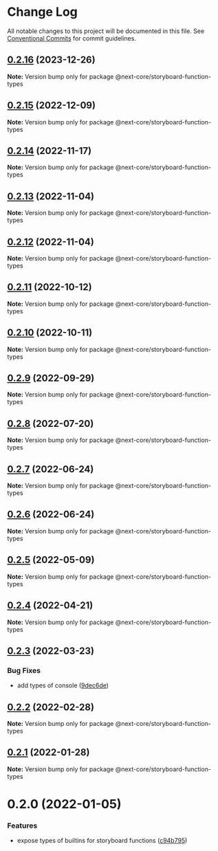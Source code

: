 # Change Log

All notable changes to this project will be documented in this file.
See [Conventional Commits](https://conventionalcommits.org) for commit guidelines.

## [0.2.16](https://github.com/easyops-cn/next-core/compare/@next-core/storyboard-function-types@0.2.15...@next-core/storyboard-function-types@0.2.16) (2023-12-26)

**Note:** Version bump only for package @next-core/storyboard-function-types





## [0.2.15](https://github.com/easyops-cn/next-core/compare/@next-core/storyboard-function-types@0.2.14...@next-core/storyboard-function-types@0.2.15) (2022-12-09)

**Note:** Version bump only for package @next-core/storyboard-function-types





## [0.2.14](https://github.com/easyops-cn/next-core/compare/@next-core/storyboard-function-types@0.2.13...@next-core/storyboard-function-types@0.2.14) (2022-11-17)

**Note:** Version bump only for package @next-core/storyboard-function-types

## [0.2.13](https://github.com/easyops-cn/next-core/compare/@next-core/storyboard-function-types@0.2.12...@next-core/storyboard-function-types@0.2.13) (2022-11-04)

**Note:** Version bump only for package @next-core/storyboard-function-types

## [0.2.12](https://github.com/easyops-cn/next-core/compare/@next-core/storyboard-function-types@0.2.11...@next-core/storyboard-function-types@0.2.12) (2022-11-04)

**Note:** Version bump only for package @next-core/storyboard-function-types

## [0.2.11](https://github.com/easyops-cn/next-core/compare/@next-core/storyboard-function-types@0.2.10...@next-core/storyboard-function-types@0.2.11) (2022-10-12)

**Note:** Version bump only for package @next-core/storyboard-function-types

## [0.2.10](https://github.com/easyops-cn/next-core/compare/@next-core/storyboard-function-types@0.2.9...@next-core/storyboard-function-types@0.2.10) (2022-10-11)

**Note:** Version bump only for package @next-core/storyboard-function-types

## [0.2.9](https://github.com/easyops-cn/next-core/compare/@next-core/storyboard-function-types@0.2.8...@next-core/storyboard-function-types@0.2.9) (2022-09-29)

**Note:** Version bump only for package @next-core/storyboard-function-types

## [0.2.8](https://github.com/easyops-cn/next-core/compare/@next-core/storyboard-function-types@0.2.7...@next-core/storyboard-function-types@0.2.8) (2022-07-20)

**Note:** Version bump only for package @next-core/storyboard-function-types

## [0.2.7](https://github.com/easyops-cn/next-core/compare/@next-core/storyboard-function-types@0.2.6...@next-core/storyboard-function-types@0.2.7) (2022-06-24)

**Note:** Version bump only for package @next-core/storyboard-function-types

## [0.2.6](https://github.com/easyops-cn/next-core/compare/@next-core/storyboard-function-types@0.2.5...@next-core/storyboard-function-types@0.2.6) (2022-06-24)

**Note:** Version bump only for package @next-core/storyboard-function-types

## [0.2.5](https://github.com/easyops-cn/next-core/compare/@next-core/storyboard-function-types@0.2.4...@next-core/storyboard-function-types@0.2.5) (2022-05-09)

**Note:** Version bump only for package @next-core/storyboard-function-types

## [0.2.4](https://github.com/easyops-cn/next-core/compare/@next-core/storyboard-function-types@0.2.3...@next-core/storyboard-function-types@0.2.4) (2022-04-21)

**Note:** Version bump only for package @next-core/storyboard-function-types

## [0.2.3](https://github.com/easyops-cn/next-core/compare/@next-core/storyboard-function-types@0.2.2...@next-core/storyboard-function-types@0.2.3) (2022-03-23)

### Bug Fixes

- add types of console ([9dec6de](https://github.com/easyops-cn/next-core/commit/9dec6de9f4e47379e43cfd47b9be2cfa7d1798dc))

## [0.2.2](https://github.com/easyops-cn/next-core/compare/@next-core/storyboard-function-types@0.2.1...@next-core/storyboard-function-types@0.2.2) (2022-02-28)

**Note:** Version bump only for package @next-core/storyboard-function-types

## [0.2.1](https://github.com/easyops-cn/next-core/compare/@next-core/storyboard-function-types@0.2.0...@next-core/storyboard-function-types@0.2.1) (2022-01-28)

**Note:** Version bump only for package @next-core/storyboard-function-types

# 0.2.0 (2022-01-05)

### Features

- expose types of builtins for storyboard functions ([c94b795](https://github.com/easyops-cn/next-core/commit/c94b795d915c58af22aa5ffa91ff4aa1d0c700bc))

